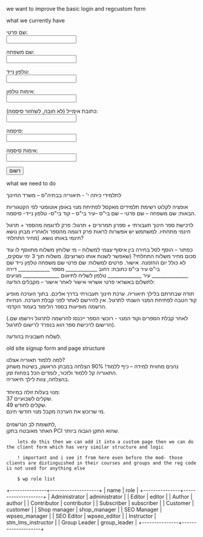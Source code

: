 

we want to improve the basic login and regcustom form



what we currently have
<div class="e-con-inner">
				<div class="elementor-element elementor-element-4a3695a elementor-widget elementor-widget-shortcode" data-id="4a3695a" data-element_type="widget" data-widget_type="shortcode.default">
				<div class="elementor-widget-container">
							<div class="elementor-shortcode"><form method="post"><input type="hidden" name="registration_code" value="LCH7A3BDA"><input type="hidden" name="registration_group" value="y natanya"><p><label>שם פרטי:</label><br><input type="text" name="first_name" required="" value=""></p><p><label>שם משפחה:</label><br><input type="text" name="last_name" required="" value=""></p><p><label>טלפון נייד:</label><br><input type="text" name="phone" required="" value=""></p><p><label>אימות טלפון:</label><br><input type="text" name="phone_confirm" required="" value=""></p><p><label>כתובת אימייל (לא חובה, לשחזור סיסמה):</label><br><input type="email" name="email" value=""></p><p><label>סיסמה:</label><br><input type="password" name="password" required=""></p><p><label>אימות סיסמה:</label><br><input type="password" name="password_confirm" required=""></p><input type="hidden" name="program" value="default"><p><button type="submit">רשום</button></p></form></div>
						</div>
				</div>
					</div>

what we need to do

לתלמידי כיתה י' - תיאוריה בבתיה"ס – משרד החינוך

אופציה לקלוט רשימת תלמידים מאקסל לפתיחת מנוי באופן אוטומטי לפי הקטגוריות הבאות: שם משפחה – שם פרטי – שם בי"ס –עיר בי"ס – קוד בי"ס- טלפון נייד- סיסמה. 

לרכישת ספר חינוך תעבורתי + ספרון תמרורים + תרגול: 
פרק לדוגמה מהספר + תרגול חינמי מתחתיו.
למשתמש יש אפשרות לראות פרק דוגמה מהספר ולאחריו מבחן נושא חינמי באותו נושא.   (מחיר התחלתי?

כפתור – הוסף לסל
בחירה בין איסוף עצמי למשלוח – מי שלוחץ משלוח מתווסף לו עוד סכום מחיר משלוח התחלתי? (שאפשר לשנות אותו כשרוצים). משלוח תוך 3 ימי עסקים, לא כולל יום ההזמנה.
אישור.
פרטים למשלוח:
שם פרטי
שם משפחה
טלפון נייד 
שם בי"ס
עיר בי"ס
כתובת:
רחוב _____________ מספר _____________ דירה _______________ עיר ______________ טלפון לשליח לתיאום _______________
מגיעים לתשלום באשראי פרטי אשראי 
אישור
לאחר אישור – מקבלים הודעה: 

תודה שבחרתם בלילך תיאוריה.
ערכת חינוך תעבורתי בדרך אליכם.
בתוך הערכה מופיע קוד הטבה לפתיחת המנוי השנתי לתרגול. 
אין להירשם לאתר לפני קבלת הערכה.
הנחיות הרשמה מופיעות בספר הלימוד בעמוד הקדמי. 

(לאחר קבלת הספרים וקוד המנוי - רוכשי הספר ייכנסו להרשמה לתרגול וירשמו שם. הרישום לרכישת ספר הוא בנפרד לרישום לתרגול).  

לשלוח חשבונית בהודעה. 


old site signup form and page structure
<div class="registration" bis_skin_checked="1">
			<div class="filedText h4" bis_skin_checked="1"><span class="bold">למה ללמוד תאוריה אצלנו?</span><br>נהנים מחווית למידה – כיף ללמוד! 90% הצלחה במבחן הראשון, בשיטת משחק התאוריה קל ללמוד ולזכור, לומדים הכל בפחות זמן.<br>בהצלחה, צוות לילך תיאוריה.<br><br><span class="bold">מנוי בעלות זולה במיוחד:</span><br>37 שקלים לשבועיים.<br>49 שקלים לחודש.<br>מי שרוכש את הערכה מקבל מנוי חודשי חינם.<br><!--<br><a href="qShopperLookup.taf?_function=facebook&_target=&_ID=13663&did=1095">להתחברות דרך הפייסבוק</a><br>מומלץ להתחבר דרך הפייסבוק ולחסוך לעצמך את הרישום של פרטי ההרשמה.<br>--><br><span class="red bold">לתשומת לב הנרשמים,<br>האתר מאובטח בתקן PCI שהוא התקן הגבוה ביותר.</span><br></div>
		</div>


        lets do this then we can add it into a custom page then we can do the client form which has very similar structure and logic

        ! important and i see it from here even before the mod- those clients are distinguished in their courses and groups and the reg code is not used for anything else 

        $ wp role list
+---------------+--------------------+
| name          | role               |
+---------------+--------------------+
| Administrator | administrator      |
| Editor        | editor             |
| Author        | author             |
| Contributor   | contributor        |
| Subscriber    | subscriber         |
| Customer      | customer           |
| Shop manager  | shop_manager       |
| SEO Manager   | wpseo_manager      |
| SEO Editor    | wpseo_editor       |
| Instructor    | stm_lms_instructor |
| Group Leader  | group_leader       |
+---------------+--------------------+